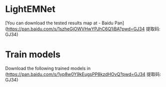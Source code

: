 # LightEMNet
[You can download the tested results map at - Baidu Pan]
(https://pan.baidu.com/s/1szheGjOWVHwYPJhC6Q1iBA?pwd=GJ34 提取码: GJ34)
# Train models
Download the following trained models in (https://pan.baidu.com/s/1yp8w0Y9kEugsPP8kzdHOvQ?pwd=GJ34 提取码: GJ34)
